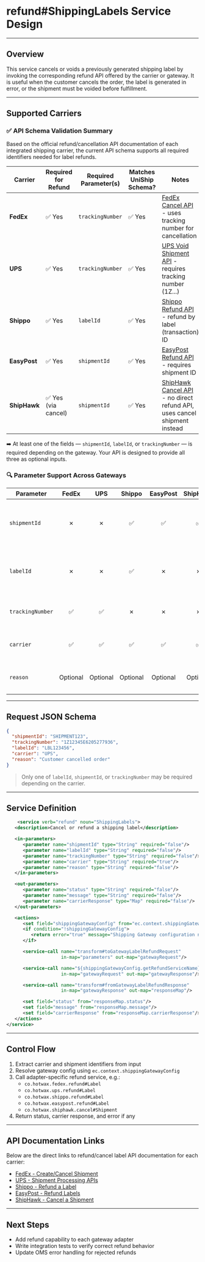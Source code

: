 
# refund#ShippingLabels Service Design

---

## Overview

This service cancels or voids a previously generated shipping label by invoking the corresponding refund API offered by the carrier or gateway. It is useful when the customer cancels the order, the label is generated in error, or the shipment must be voided before fulfillment.

---

## Supported Carriers

### ✅ API Schema Validation Summary

Based on the official refund/cancellation API documentation of each integrated shipping carrier, the current API schema supports all required identifiers needed for label refunds.

| Carrier     | Required for Refund | Required Parameter(s)        | Matches UniShip Schema? | Notes |
|-------------|----------------------|-------------------------------|--------------------------|-------|
| **FedEx**   | ✅ Yes               | `trackingNumber`             | ✅ Yes                   | [FedEx Cancel API](https://developer.fedex.com/api/en-us/catalog/ship/v1/docs.html#operation/Create%20Shipment) - uses tracking number for cancellation |
| **UPS**     | ✅ Yes               | `trackingNumber`             | ✅ Yes                   | [UPS Void Shipment API](https://developer.ups.com/api/reference?loc=en_US&tag=Shipping) - requires tracking number (1Z...) |
| **Shippo**  | ✅ Yes               | `labelId`                    | ✅ Yes                   | [Shippo Refund API](https://goshippo.com/docs/reference#refunds) - refund by label (transaction) ID |
| **EasyPost**| ✅ Yes               | `shipmentId`                 | ✅ Yes                   | [EasyPost Refund API](https://docs.easypost.com/docs/shipments/shipping-refund) - requires shipment ID |
| **ShipHawk**| ✅ Yes (via cancel)  | `shipmentId`                 | ✅ Yes                   | [ShipHawk Cancel API](https://apidocs.shiphawk.com/#cancel-a-shipment) - no direct refund API, uses cancel shipment instead |

➡️ At least one of the fields — `shipmentId`, `labelId`, or `trackingNumber` — is required depending on the gateway. Your API is designed to provide all three as optional inputs.

### 🔍 Parameter Support Across Gateways

| Parameter        | FedEx | UPS | Shippo | EasyPost | ShipHawk | Notes |
|------------------|:-----:|:---:|:------:|:--------:|:--------:|-------|
| `shipmentId`     |  ✗    | ✗   | ✅     | ✅       | ✅       | Required by Shippo, EasyPost, and ShipHawk for refunds or cancellations |
| `labelId`        |  ✗    | ✗   | ✅     | ✗        | ✗        | Required for Shippo refund endpoint (`POST /refunds`) |
| `trackingNumber` | ✅    | ✅  | ✗     | ✗        | ✗        | Used for native carrier refund APIs (FedEx, UPS) |
| `carrier`        | ✅    | ✅  | ✅     | ✅       | ✅       | Always needed to select adapter logic |
| `reason`         | Optional | Optional | Optional | Optional | Optional | Not required by carriers but logged by OMS/gateway |

---

## Request JSON Schema

```json
{
  "shipmentId": "SHIPMENT123",
  "trackingNumber": "1Z12345E6205277936",
  "labelId": "LBL123456",
  "carrier": "UPS",
  "reason": "Customer cancelled order"
}
```

> Only one of `labelId`, `shipmentId`, or `trackingNumber` may be required depending on the carrier.

---

## Service Definition

```xml
    <service verb="refund" noun="ShippingLabels">
   <description>Cancel or refund a shipping label</description>

   <in-parameters>
      <parameter name="shipmentId" type="String" required="false"/>
      <parameter name="labelId" type="String" required="false"/>
      <parameter name="trackingNumber" type="String" required="false"/>
      <parameter name="carrier" type="String" required="true"/>
      <parameter name="reason" type="String" required="false"/>
   </in-parameters>

   <out-parameters>
      <parameter name="status" type="String" required="false"/>
      <parameter name="message" type="String" required="false"/>
      <parameter name="carrierResponse" type="Map" required="false"/>
   </out-parameters>

   <actions>
      <set field="shippingGatewayConfig" from="ec.context.shippingGatewayConfig"/>
      <if condition="!shippingGatewayConfig">
         <return error="true" message="Shipping Gateway configuration not found."/>
      </if>

      <service-call name="transform#toGatewayLabelRefundRequest"
                    in-map="parameters" out-map="gatewayRequest"/>

      <service-call name="${shippingGatewayConfig.getRefundServiceName}"
                    in-map="gatewayRequest" out-map="gatewayResponse"/>

      <service-call name="transform#fromGatewayLabelRefundResponse"
                    in-map="gatewayResponse" out-map="responseMap"/>

      <set field="status" from="responseMap.status"/>
      <set field="message" from="responseMap.message"/>
      <set field="carrierResponse" from="responseMap.carrierResponse"/>
   </actions>
</service>
```

---

## Control Flow

1. Extract carrier and shipment identifiers from input
2. Resolve gateway config using `ec.context.shippingGatewayConfig`
3. Call adapter-specific refund service, e.g.:
   - `co.hotwax.fedex.refund#Label`
   - `co.hotwax.ups.refund#Label`
   - `co.hotwax.shippo.refund#Label`
   - `co.hotwax.easypost.refund#Label`
   - `co.hotwax.shiphawk.cancel#Shipment`
4. Return status, carrier response, and error if any

---

## API Documentation Links

Below are the direct links to refund/cancel label API documentation for each carrier:

- [FedEx - Create/Cancel Shipment](https://developer.fedex.com/api/en-us/catalog/ship/v1/docs.html#operation/Create%20Shipment)
- [UPS - Shipment Processing APIs](https://developer.ups.com/api/reference?loc=en_US&tag=Shipping)
- [Shippo - Refund a Label](https://goshippo.com/docs/reference#refunds)
- [EasyPost - Refund Labels](https://docs.easypost.com/docs/shipments/shipping-refund)
- [ShipHawk - Cancel a Shipment](https://apidocs.shiphawk.com/#cancel-a-shipment)

---

## Next Steps

- Add refund capability to each gateway adapter
- Write integration tests to verify correct refund behavior
- Update OMS error handling for rejected refunds
